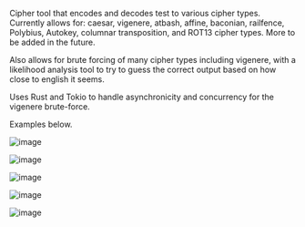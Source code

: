 Cipher tool that encodes and decodes test to various cipher types. 
Currently allows for: 
caesar, vigenere, atbash, affine, baconian, railfence, Polybius, Autokey, columnar transposition, and ROT13 cipher types. More to be added in the future.

Also allows for brute forcing of many cipher types including vigenere, with a likelihood analysis tool to try to guess the correct output based on how close to english it seems. 

Uses Rust and Tokio to handle asynchronicity and concurrency for the vigenere brute-force.

Examples below.

![image](https://github.com/LaineySG/cipher_toy/assets/106799436/02924af8-f9e2-4f0b-8521-a1f8314e2ec2)

![image](https://github.com/LaineySG/cipher_toy/assets/106799436/e02cf2f9-e190-4e88-9837-477f72aa5dbf)

![image](https://github.com/LaineySG/cipher_toy/assets/106799436/2d7d7389-fed3-4f51-aa5c-59df4b47ba13)

![image](https://github.com/LaineySG/cipher_toy/assets/106799436/29498ff7-dbd9-4342-a502-47b0ae13b20d)

![image](https://github.com/LaineySG/cipher_toy/assets/106799436/8c1163b7-7dd5-4fc3-aa46-e758f51eadf6)
